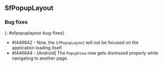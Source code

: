 ## SfPopupLayout

### Bug fixes
{: #sfpopuplayout-bug-fixes}

* \#I446642 - Now, the `SfPopupLayout` will not be focused on the application loading itself.
* \#I446644 - [Android] The `PopupView` now gets dismissed properly while navigating to another page.